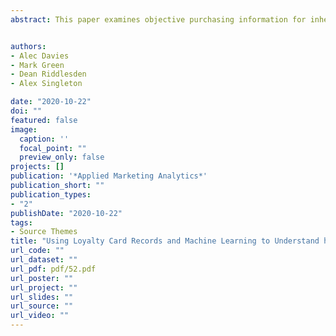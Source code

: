 ```yaml
---
abstract: This paper examines objective purchasing information for inherently seasonal self-medication product groups using transaction-level loyalty card records. Predictive models are applied to predict future monthly self-medication purchasing. Analyses are undertaken at the lower super output area level, allowing the exploration of ~300 retail, social, demographic and environmental predictors of purchasing. The study uses a tree ensemble predictive algorithm, applying XGBoost using one year of historical training data to predict future purchase patterns. The study compares static and dynamic retraining approaches. Feature importance rank comparison and accumulated local effects plots are used to ascertain insights of the influence of different features. Clear purchasing seasonality is observed for both outcomes, reflecting the climatic drivers of the associated minor ailments. Although dynamic models perform best, where previous year behaviour differs greatly, predictions had higher error rates. Important features are consistent across models (e.g. previous sales, temperature, seasonality). Feature importance ranking had the greatest difference where seasons changed. Accumulated local effects plots highlight specific ranges of predictors influencing self-medication purchasing. Loyalty card records offer promise for monitoring the prevalence of minor ailments and reveal insights about the seasonality and drivers of over-the-counter medicine purchasing in England.


authors:
- Alec Davies
- Mark Green
- Dean Riddlesden
- Alex Singleton

date: "2020-10-22"
doi: ""
featured: false
image:
  caption: ''
  focal_point: ""
  preview_only: false
projects: []
publication: '*Applied Marketing Analytics*'
publication_short: ""
publication_types:
- "2"
publishDate: "2020-10-22"
tags:
- Source Themes
title: "Using Loyalty Card Records and Machine Learning to Understand how Self-Medication Purchasing Behaviours vary Seasonally in England, 2012–2014"
url_code: ""
url_dataset: ""
url_pdf: pdf/52.pdf
url_poster: ""
url_project: ""
url_slides: ""
url_source: ""
url_video: ""
---
```


